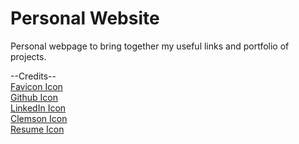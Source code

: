 # Personal Website
Personal webpage to bring together my useful links and portfolio of projects. 

--Credits--  
[Favicon Icon](https://www.flaticon.com/free-icon/cpu_1383401?term=cpu%20tower&page=1&position=28&page=1&position=28&related_id=1383401&origin=search)  
[Github Icon](https://www.flaticon.com/premium-icon/github_4926624?term=github&page=1&position=13&page=1&position=13&related_id=4926624&origin=search)  
[LinkedIn Icon](https://www.flaticon.com/premium-icon/linkedin_3128219?term=linkedin&page=1&position=4&page=1&position=4&related_id=3128219&origin=search)  
[Clemson Icon](https://www.flaticon.com/free-icon/mortarboard_1940611?term=education&page=1&position=4&page=1&position=4&related_id=1940611&origin=tag)  
[Resume Icon](https://www.flaticon.com/premium-icon/file_2822526?term=document&page=1&position=10&page=1&position=10&related_id=2822526&origin=search)  
